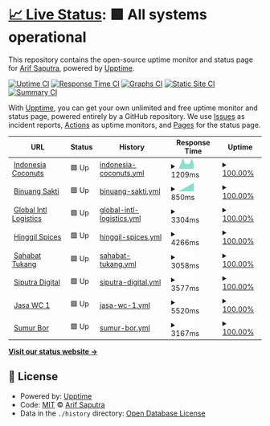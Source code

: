 # [📈 Live Status](https://status.exputra.com): <!--live status--> **🟩 All systems operational**

This repository contains the open-source uptime monitor and status page for [Arif Saputra](https://status.exputra.com), powered by [Upptime](https://github.com/upptime/upptime).

[![Uptime CI](https://github.com/mrays/status.exputra.com/workflows/Uptime%20CI/badge.svg)](https://github.com/mrays/status.exputra.com/actions?query=workflow%3A%22Uptime+CI%22)
[![Response Time CI](https://github.com/mrays/status.exputra.com/workflows/Response%20Time%20CI/badge.svg)](https://github.com/mrays/status.exputra.com/actions?query=workflow%3A%22Response+Time+CI%22)
[![Graphs CI](https://github.com/mrays/status.exputra.com/workflows/Graphs%20CI/badge.svg)](https://github.com/mrays/status.exputra.com/actions?query=workflow%3A%22Graphs+CI%22)
[![Static Site CI](https://github.com/mrays/status.exputra.com/workflows/Static%20Site%20CI/badge.svg)](https://github.com/mrays/status.exputra.com/actions?query=workflow%3A%22Static+Site+CI%22)
[![Summary CI](https://github.com/mrays/status.exputra.com/workflows/Summary%20CI/badge.svg)](https://github.com/mrays/status.exputra.com/actions?query=workflow%3A%22Summary+CI%22)

With [Upptime](https://upptime.js.org), you can get your own unlimited and free uptime monitor and status page, powered entirely by a GitHub repository. We use [Issues](https://github.com/mrays/status.exputra.com/issues) as incident reports, [Actions](https://github.com/mrays/status.exputra.com/actions) as uptime monitors, and [Pages](https://status.exputra.com) for the status page.

<!--start: status pages-->
<!-- This summary is generated by Upptime (https://github.com/upptime/upptime) -->
<!-- Do not edit this manually, your changes will be overwritten -->
<!-- prettier-ignore -->
| URL | Status | History | Response Time | Uptime |
| --- | ------ | ------- | ------------- | ------ |
| <img alt="" src="https://icons.duckduckgo.com/ip3/indonesiacoconuts.com.ico" height="13"> [Indonesia Coconuts](https://indonesiacoconuts.com) | 🟩 Up | [indonesia-coconuts.yml](https://github.com/mrays/status.exputra.com/commits/HEAD/history/indonesia-coconuts.yml) | <details><summary><img alt="Response time graph" src="./graphs/indonesia-coconuts/response-time-week.png" height="20"> 1209ms</summary><br><a href="https://status.exputra.com/history/indonesia-coconuts"><img alt="Response time 1180" src="https://img.shields.io/endpoint?url=https%3A%2F%2Fraw.githubusercontent.com%2Fmrays%2Fstatus.exputra.com%2FHEAD%2Fapi%2Findonesia-coconuts%2Fresponse-time.json"></a><br><a href="https://status.exputra.com/history/indonesia-coconuts"><img alt="24-hour response time 708" src="https://img.shields.io/endpoint?url=https%3A%2F%2Fraw.githubusercontent.com%2Fmrays%2Fstatus.exputra.com%2FHEAD%2Fapi%2Findonesia-coconuts%2Fresponse-time-day.json"></a><br><a href="https://status.exputra.com/history/indonesia-coconuts"><img alt="7-day response time 1209" src="https://img.shields.io/endpoint?url=https%3A%2F%2Fraw.githubusercontent.com%2Fmrays%2Fstatus.exputra.com%2FHEAD%2Fapi%2Findonesia-coconuts%2Fresponse-time-week.json"></a><br><a href="https://status.exputra.com/history/indonesia-coconuts"><img alt="30-day response time 1180" src="https://img.shields.io/endpoint?url=https%3A%2F%2Fraw.githubusercontent.com%2Fmrays%2Fstatus.exputra.com%2FHEAD%2Fapi%2Findonesia-coconuts%2Fresponse-time-month.json"></a><br><a href="https://status.exputra.com/history/indonesia-coconuts"><img alt="1-year response time 1180" src="https://img.shields.io/endpoint?url=https%3A%2F%2Fraw.githubusercontent.com%2Fmrays%2Fstatus.exputra.com%2FHEAD%2Fapi%2Findonesia-coconuts%2Fresponse-time-year.json"></a></details> | <details><summary><a href="https://status.exputra.com/history/indonesia-coconuts">100.00%</a></summary><a href="https://status.exputra.com/history/indonesia-coconuts"><img alt="All-time uptime 100.00%" src="https://img.shields.io/endpoint?url=https%3A%2F%2Fraw.githubusercontent.com%2Fmrays%2Fstatus.exputra.com%2FHEAD%2Fapi%2Findonesia-coconuts%2Fuptime.json"></a><br><a href="https://status.exputra.com/history/indonesia-coconuts"><img alt="24-hour uptime 100.00%" src="https://img.shields.io/endpoint?url=https%3A%2F%2Fraw.githubusercontent.com%2Fmrays%2Fstatus.exputra.com%2FHEAD%2Fapi%2Findonesia-coconuts%2Fuptime-day.json"></a><br><a href="https://status.exputra.com/history/indonesia-coconuts"><img alt="7-day uptime 100.00%" src="https://img.shields.io/endpoint?url=https%3A%2F%2Fraw.githubusercontent.com%2Fmrays%2Fstatus.exputra.com%2FHEAD%2Fapi%2Findonesia-coconuts%2Fuptime-week.json"></a><br><a href="https://status.exputra.com/history/indonesia-coconuts"><img alt="30-day uptime 100.00%" src="https://img.shields.io/endpoint?url=https%3A%2F%2Fraw.githubusercontent.com%2Fmrays%2Fstatus.exputra.com%2FHEAD%2Fapi%2Findonesia-coconuts%2Fuptime-month.json"></a><br><a href="https://status.exputra.com/history/indonesia-coconuts"><img alt="1-year uptime 100.00%" src="https://img.shields.io/endpoint?url=https%3A%2F%2Fraw.githubusercontent.com%2Fmrays%2Fstatus.exputra.com%2FHEAD%2Fapi%2Findonesia-coconuts%2Fuptime-year.json"></a></details>
| <img alt="" src="https://icons.duckduckgo.com/ip3/binuangsaktiperkasa.com.ico" height="13"> [Binuang Sakti](https://binuangsaktiperkasa.com/) | 🟩 Up | [binuang-sakti.yml](https://github.com/mrays/status.exputra.com/commits/HEAD/history/binuang-sakti.yml) | <details><summary><img alt="Response time graph" src="./graphs/binuang-sakti/response-time-week.png" height="20"> 850ms</summary><br><a href="https://status.exputra.com/history/binuang-sakti"><img alt="Response time 850" src="https://img.shields.io/endpoint?url=https%3A%2F%2Fraw.githubusercontent.com%2Fmrays%2Fstatus.exputra.com%2FHEAD%2Fapi%2Fbinuang-sakti%2Fresponse-time.json"></a><br><a href="https://status.exputra.com/history/binuang-sakti"><img alt="24-hour response time 850" src="https://img.shields.io/endpoint?url=https%3A%2F%2Fraw.githubusercontent.com%2Fmrays%2Fstatus.exputra.com%2FHEAD%2Fapi%2Fbinuang-sakti%2Fresponse-time-day.json"></a><br><a href="https://status.exputra.com/history/binuang-sakti"><img alt="7-day response time 850" src="https://img.shields.io/endpoint?url=https%3A%2F%2Fraw.githubusercontent.com%2Fmrays%2Fstatus.exputra.com%2FHEAD%2Fapi%2Fbinuang-sakti%2Fresponse-time-week.json"></a><br><a href="https://status.exputra.com/history/binuang-sakti"><img alt="30-day response time 850" src="https://img.shields.io/endpoint?url=https%3A%2F%2Fraw.githubusercontent.com%2Fmrays%2Fstatus.exputra.com%2FHEAD%2Fapi%2Fbinuang-sakti%2Fresponse-time-month.json"></a><br><a href="https://status.exputra.com/history/binuang-sakti"><img alt="1-year response time 850" src="https://img.shields.io/endpoint?url=https%3A%2F%2Fraw.githubusercontent.com%2Fmrays%2Fstatus.exputra.com%2FHEAD%2Fapi%2Fbinuang-sakti%2Fresponse-time-year.json"></a></details> | <details><summary><a href="https://status.exputra.com/history/binuang-sakti">100.00%</a></summary><a href="https://status.exputra.com/history/binuang-sakti"><img alt="All-time uptime 100.00%" src="https://img.shields.io/endpoint?url=https%3A%2F%2Fraw.githubusercontent.com%2Fmrays%2Fstatus.exputra.com%2FHEAD%2Fapi%2Fbinuang-sakti%2Fuptime.json"></a><br><a href="https://status.exputra.com/history/binuang-sakti"><img alt="24-hour uptime 100.00%" src="https://img.shields.io/endpoint?url=https%3A%2F%2Fraw.githubusercontent.com%2Fmrays%2Fstatus.exputra.com%2FHEAD%2Fapi%2Fbinuang-sakti%2Fuptime-day.json"></a><br><a href="https://status.exputra.com/history/binuang-sakti"><img alt="7-day uptime 100.00%" src="https://img.shields.io/endpoint?url=https%3A%2F%2Fraw.githubusercontent.com%2Fmrays%2Fstatus.exputra.com%2FHEAD%2Fapi%2Fbinuang-sakti%2Fuptime-week.json"></a><br><a href="https://status.exputra.com/history/binuang-sakti"><img alt="30-day uptime 100.00%" src="https://img.shields.io/endpoint?url=https%3A%2F%2Fraw.githubusercontent.com%2Fmrays%2Fstatus.exputra.com%2FHEAD%2Fapi%2Fbinuang-sakti%2Fuptime-month.json"></a><br><a href="https://status.exputra.com/history/binuang-sakti"><img alt="1-year uptime 100.00%" src="https://img.shields.io/endpoint?url=https%3A%2F%2Fraw.githubusercontent.com%2Fmrays%2Fstatus.exputra.com%2FHEAD%2Fapi%2Fbinuang-sakti%2Fuptime-year.json"></a></details>
| <img alt="" src="https://icons.duckduckgo.com/ip3/globalintllogistics.com.ico" height="13"> [Global Intl Logistics](https://globalintllogistics.com) | 🟩 Up | [global-intl-logistics.yml](https://github.com/mrays/status.exputra.com/commits/HEAD/history/global-intl-logistics.yml) | <details><summary><img alt="Response time graph" src="./graphs/global-intl-logistics/response-time-week.png" height="20"> 3304ms</summary><br><a href="https://status.exputra.com/history/global-intl-logistics"><img alt="Response time 3304" src="https://img.shields.io/endpoint?url=https%3A%2F%2Fraw.githubusercontent.com%2Fmrays%2Fstatus.exputra.com%2FHEAD%2Fapi%2Fglobal-intl-logistics%2Fresponse-time.json"></a><br><a href="https://status.exputra.com/history/global-intl-logistics"><img alt="24-hour response time 3304" src="https://img.shields.io/endpoint?url=https%3A%2F%2Fraw.githubusercontent.com%2Fmrays%2Fstatus.exputra.com%2FHEAD%2Fapi%2Fglobal-intl-logistics%2Fresponse-time-day.json"></a><br><a href="https://status.exputra.com/history/global-intl-logistics"><img alt="7-day response time 3304" src="https://img.shields.io/endpoint?url=https%3A%2F%2Fraw.githubusercontent.com%2Fmrays%2Fstatus.exputra.com%2FHEAD%2Fapi%2Fglobal-intl-logistics%2Fresponse-time-week.json"></a><br><a href="https://status.exputra.com/history/global-intl-logistics"><img alt="30-day response time 3304" src="https://img.shields.io/endpoint?url=https%3A%2F%2Fraw.githubusercontent.com%2Fmrays%2Fstatus.exputra.com%2FHEAD%2Fapi%2Fglobal-intl-logistics%2Fresponse-time-month.json"></a><br><a href="https://status.exputra.com/history/global-intl-logistics"><img alt="1-year response time 3304" src="https://img.shields.io/endpoint?url=https%3A%2F%2Fraw.githubusercontent.com%2Fmrays%2Fstatus.exputra.com%2FHEAD%2Fapi%2Fglobal-intl-logistics%2Fresponse-time-year.json"></a></details> | <details><summary><a href="https://status.exputra.com/history/global-intl-logistics">100.00%</a></summary><a href="https://status.exputra.com/history/global-intl-logistics"><img alt="All-time uptime 100.00%" src="https://img.shields.io/endpoint?url=https%3A%2F%2Fraw.githubusercontent.com%2Fmrays%2Fstatus.exputra.com%2FHEAD%2Fapi%2Fglobal-intl-logistics%2Fuptime.json"></a><br><a href="https://status.exputra.com/history/global-intl-logistics"><img alt="24-hour uptime 100.00%" src="https://img.shields.io/endpoint?url=https%3A%2F%2Fraw.githubusercontent.com%2Fmrays%2Fstatus.exputra.com%2FHEAD%2Fapi%2Fglobal-intl-logistics%2Fuptime-day.json"></a><br><a href="https://status.exputra.com/history/global-intl-logistics"><img alt="7-day uptime 100.00%" src="https://img.shields.io/endpoint?url=https%3A%2F%2Fraw.githubusercontent.com%2Fmrays%2Fstatus.exputra.com%2FHEAD%2Fapi%2Fglobal-intl-logistics%2Fuptime-week.json"></a><br><a href="https://status.exputra.com/history/global-intl-logistics"><img alt="30-day uptime 100.00%" src="https://img.shields.io/endpoint?url=https%3A%2F%2Fraw.githubusercontent.com%2Fmrays%2Fstatus.exputra.com%2FHEAD%2Fapi%2Fglobal-intl-logistics%2Fuptime-month.json"></a><br><a href="https://status.exputra.com/history/global-intl-logistics"><img alt="1-year uptime 100.00%" src="https://img.shields.io/endpoint?url=https%3A%2F%2Fraw.githubusercontent.com%2Fmrays%2Fstatus.exputra.com%2FHEAD%2Fapi%2Fglobal-intl-logistics%2Fuptime-year.json"></a></details>
| <img alt="" src="https://icons.duckduckgo.com/ip3/hinggil-spices.com.ico" height="13"> [Hinggil Spices](https://hinggil-spices.com) | 🟩 Up | [hinggil-spices.yml](https://github.com/mrays/status.exputra.com/commits/HEAD/history/hinggil-spices.yml) | <details><summary><img alt="Response time graph" src="./graphs/hinggil-spices/response-time-week.png" height="20"> 4266ms</summary><br><a href="https://status.exputra.com/history/hinggil-spices"><img alt="Response time 4266" src="https://img.shields.io/endpoint?url=https%3A%2F%2Fraw.githubusercontent.com%2Fmrays%2Fstatus.exputra.com%2FHEAD%2Fapi%2Fhinggil-spices%2Fresponse-time.json"></a><br><a href="https://status.exputra.com/history/hinggil-spices"><img alt="24-hour response time 4266" src="https://img.shields.io/endpoint?url=https%3A%2F%2Fraw.githubusercontent.com%2Fmrays%2Fstatus.exputra.com%2FHEAD%2Fapi%2Fhinggil-spices%2Fresponse-time-day.json"></a><br><a href="https://status.exputra.com/history/hinggil-spices"><img alt="7-day response time 4266" src="https://img.shields.io/endpoint?url=https%3A%2F%2Fraw.githubusercontent.com%2Fmrays%2Fstatus.exputra.com%2FHEAD%2Fapi%2Fhinggil-spices%2Fresponse-time-week.json"></a><br><a href="https://status.exputra.com/history/hinggil-spices"><img alt="30-day response time 4266" src="https://img.shields.io/endpoint?url=https%3A%2F%2Fraw.githubusercontent.com%2Fmrays%2Fstatus.exputra.com%2FHEAD%2Fapi%2Fhinggil-spices%2Fresponse-time-month.json"></a><br><a href="https://status.exputra.com/history/hinggil-spices"><img alt="1-year response time 4266" src="https://img.shields.io/endpoint?url=https%3A%2F%2Fraw.githubusercontent.com%2Fmrays%2Fstatus.exputra.com%2FHEAD%2Fapi%2Fhinggil-spices%2Fresponse-time-year.json"></a></details> | <details><summary><a href="https://status.exputra.com/history/hinggil-spices">100.00%</a></summary><a href="https://status.exputra.com/history/hinggil-spices"><img alt="All-time uptime 100.00%" src="https://img.shields.io/endpoint?url=https%3A%2F%2Fraw.githubusercontent.com%2Fmrays%2Fstatus.exputra.com%2FHEAD%2Fapi%2Fhinggil-spices%2Fuptime.json"></a><br><a href="https://status.exputra.com/history/hinggil-spices"><img alt="24-hour uptime 100.00%" src="https://img.shields.io/endpoint?url=https%3A%2F%2Fraw.githubusercontent.com%2Fmrays%2Fstatus.exputra.com%2FHEAD%2Fapi%2Fhinggil-spices%2Fuptime-day.json"></a><br><a href="https://status.exputra.com/history/hinggil-spices"><img alt="7-day uptime 100.00%" src="https://img.shields.io/endpoint?url=https%3A%2F%2Fraw.githubusercontent.com%2Fmrays%2Fstatus.exputra.com%2FHEAD%2Fapi%2Fhinggil-spices%2Fuptime-week.json"></a><br><a href="https://status.exputra.com/history/hinggil-spices"><img alt="30-day uptime 100.00%" src="https://img.shields.io/endpoint?url=https%3A%2F%2Fraw.githubusercontent.com%2Fmrays%2Fstatus.exputra.com%2FHEAD%2Fapi%2Fhinggil-spices%2Fuptime-month.json"></a><br><a href="https://status.exputra.com/history/hinggil-spices"><img alt="1-year uptime 100.00%" src="https://img.shields.io/endpoint?url=https%3A%2F%2Fraw.githubusercontent.com%2Fmrays%2Fstatus.exputra.com%2FHEAD%2Fapi%2Fhinggil-spices%2Fuptime-year.json"></a></details>
| <img alt="" src="https://icons.duckduckgo.com/ip3/sahabattukang.id.ico" height="13"> [Sahabat Tukang](https://sahabattukang.id) | 🟩 Up | [sahabat-tukang.yml](https://github.com/mrays/status.exputra.com/commits/HEAD/history/sahabat-tukang.yml) | <details><summary><img alt="Response time graph" src="./graphs/sahabat-tukang/response-time-week.png" height="20"> 3058ms</summary><br><a href="https://status.exputra.com/history/sahabat-tukang"><img alt="Response time 3058" src="https://img.shields.io/endpoint?url=https%3A%2F%2Fraw.githubusercontent.com%2Fmrays%2Fstatus.exputra.com%2FHEAD%2Fapi%2Fsahabat-tukang%2Fresponse-time.json"></a><br><a href="https://status.exputra.com/history/sahabat-tukang"><img alt="24-hour response time 3058" src="https://img.shields.io/endpoint?url=https%3A%2F%2Fraw.githubusercontent.com%2Fmrays%2Fstatus.exputra.com%2FHEAD%2Fapi%2Fsahabat-tukang%2Fresponse-time-day.json"></a><br><a href="https://status.exputra.com/history/sahabat-tukang"><img alt="7-day response time 3058" src="https://img.shields.io/endpoint?url=https%3A%2F%2Fraw.githubusercontent.com%2Fmrays%2Fstatus.exputra.com%2FHEAD%2Fapi%2Fsahabat-tukang%2Fresponse-time-week.json"></a><br><a href="https://status.exputra.com/history/sahabat-tukang"><img alt="30-day response time 3058" src="https://img.shields.io/endpoint?url=https%3A%2F%2Fraw.githubusercontent.com%2Fmrays%2Fstatus.exputra.com%2FHEAD%2Fapi%2Fsahabat-tukang%2Fresponse-time-month.json"></a><br><a href="https://status.exputra.com/history/sahabat-tukang"><img alt="1-year response time 3058" src="https://img.shields.io/endpoint?url=https%3A%2F%2Fraw.githubusercontent.com%2Fmrays%2Fstatus.exputra.com%2FHEAD%2Fapi%2Fsahabat-tukang%2Fresponse-time-year.json"></a></details> | <details><summary><a href="https://status.exputra.com/history/sahabat-tukang">100.00%</a></summary><a href="https://status.exputra.com/history/sahabat-tukang"><img alt="All-time uptime 100.00%" src="https://img.shields.io/endpoint?url=https%3A%2F%2Fraw.githubusercontent.com%2Fmrays%2Fstatus.exputra.com%2FHEAD%2Fapi%2Fsahabat-tukang%2Fuptime.json"></a><br><a href="https://status.exputra.com/history/sahabat-tukang"><img alt="24-hour uptime 100.00%" src="https://img.shields.io/endpoint?url=https%3A%2F%2Fraw.githubusercontent.com%2Fmrays%2Fstatus.exputra.com%2FHEAD%2Fapi%2Fsahabat-tukang%2Fuptime-day.json"></a><br><a href="https://status.exputra.com/history/sahabat-tukang"><img alt="7-day uptime 100.00%" src="https://img.shields.io/endpoint?url=https%3A%2F%2Fraw.githubusercontent.com%2Fmrays%2Fstatus.exputra.com%2FHEAD%2Fapi%2Fsahabat-tukang%2Fuptime-week.json"></a><br><a href="https://status.exputra.com/history/sahabat-tukang"><img alt="30-day uptime 100.00%" src="https://img.shields.io/endpoint?url=https%3A%2F%2Fraw.githubusercontent.com%2Fmrays%2Fstatus.exputra.com%2FHEAD%2Fapi%2Fsahabat-tukang%2Fuptime-month.json"></a><br><a href="https://status.exputra.com/history/sahabat-tukang"><img alt="1-year uptime 100.00%" src="https://img.shields.io/endpoint?url=https%3A%2F%2Fraw.githubusercontent.com%2Fmrays%2Fstatus.exputra.com%2FHEAD%2Fapi%2Fsahabat-tukang%2Fuptime-year.json"></a></details>
| <img alt="" src="https://icons.duckduckgo.com/ip3/siputra.digital.ico" height="13"> [Siputra Digital](https://siputra.digital/) | 🟩 Up | [siputra-digital.yml](https://github.com/mrays/status.exputra.com/commits/HEAD/history/siputra-digital.yml) | <details><summary><img alt="Response time graph" src="./graphs/siputra-digital/response-time-week.png" height="20"> 3577ms</summary><br><a href="https://status.exputra.com/history/siputra-digital"><img alt="Response time 3577" src="https://img.shields.io/endpoint?url=https%3A%2F%2Fraw.githubusercontent.com%2Fmrays%2Fstatus.exputra.com%2FHEAD%2Fapi%2Fsiputra-digital%2Fresponse-time.json"></a><br><a href="https://status.exputra.com/history/siputra-digital"><img alt="24-hour response time 3577" src="https://img.shields.io/endpoint?url=https%3A%2F%2Fraw.githubusercontent.com%2Fmrays%2Fstatus.exputra.com%2FHEAD%2Fapi%2Fsiputra-digital%2Fresponse-time-day.json"></a><br><a href="https://status.exputra.com/history/siputra-digital"><img alt="7-day response time 3577" src="https://img.shields.io/endpoint?url=https%3A%2F%2Fraw.githubusercontent.com%2Fmrays%2Fstatus.exputra.com%2FHEAD%2Fapi%2Fsiputra-digital%2Fresponse-time-week.json"></a><br><a href="https://status.exputra.com/history/siputra-digital"><img alt="30-day response time 3577" src="https://img.shields.io/endpoint?url=https%3A%2F%2Fraw.githubusercontent.com%2Fmrays%2Fstatus.exputra.com%2FHEAD%2Fapi%2Fsiputra-digital%2Fresponse-time-month.json"></a><br><a href="https://status.exputra.com/history/siputra-digital"><img alt="1-year response time 3577" src="https://img.shields.io/endpoint?url=https%3A%2F%2Fraw.githubusercontent.com%2Fmrays%2Fstatus.exputra.com%2FHEAD%2Fapi%2Fsiputra-digital%2Fresponse-time-year.json"></a></details> | <details><summary><a href="https://status.exputra.com/history/siputra-digital">100.00%</a></summary><a href="https://status.exputra.com/history/siputra-digital"><img alt="All-time uptime 100.00%" src="https://img.shields.io/endpoint?url=https%3A%2F%2Fraw.githubusercontent.com%2Fmrays%2Fstatus.exputra.com%2FHEAD%2Fapi%2Fsiputra-digital%2Fuptime.json"></a><br><a href="https://status.exputra.com/history/siputra-digital"><img alt="24-hour uptime 100.00%" src="https://img.shields.io/endpoint?url=https%3A%2F%2Fraw.githubusercontent.com%2Fmrays%2Fstatus.exputra.com%2FHEAD%2Fapi%2Fsiputra-digital%2Fuptime-day.json"></a><br><a href="https://status.exputra.com/history/siputra-digital"><img alt="7-day uptime 100.00%" src="https://img.shields.io/endpoint?url=https%3A%2F%2Fraw.githubusercontent.com%2Fmrays%2Fstatus.exputra.com%2FHEAD%2Fapi%2Fsiputra-digital%2Fuptime-week.json"></a><br><a href="https://status.exputra.com/history/siputra-digital"><img alt="30-day uptime 100.00%" src="https://img.shields.io/endpoint?url=https%3A%2F%2Fraw.githubusercontent.com%2Fmrays%2Fstatus.exputra.com%2FHEAD%2Fapi%2Fsiputra-digital%2Fuptime-month.json"></a><br><a href="https://status.exputra.com/history/siputra-digital"><img alt="1-year uptime 100.00%" src="https://img.shields.io/endpoint?url=https%3A%2F%2Fraw.githubusercontent.com%2Fmrays%2Fstatus.exputra.com%2FHEAD%2Fapi%2Fsiputra-digital%2Fuptime-year.json"></a></details>
| <img alt="" src="https://icons.duckduckgo.com/ip3/jasasedotwcterdekat.id.ico" height="13"> [Jasa WC 1](https://jasasedotwcterdekat.id/) | 🟩 Up | [jasa-wc-1.yml](https://github.com/mrays/status.exputra.com/commits/HEAD/history/jasa-wc-1.yml) | <details><summary><img alt="Response time graph" src="./graphs/jasa-wc-1/response-time-week.png" height="20"> 5520ms</summary><br><a href="https://status.exputra.com/history/jasa-wc-1"><img alt="Response time 5520" src="https://img.shields.io/endpoint?url=https%3A%2F%2Fraw.githubusercontent.com%2Fmrays%2Fstatus.exputra.com%2FHEAD%2Fapi%2Fjasa-wc-1%2Fresponse-time.json"></a><br><a href="https://status.exputra.com/history/jasa-wc-1"><img alt="24-hour response time 5520" src="https://img.shields.io/endpoint?url=https%3A%2F%2Fraw.githubusercontent.com%2Fmrays%2Fstatus.exputra.com%2FHEAD%2Fapi%2Fjasa-wc-1%2Fresponse-time-day.json"></a><br><a href="https://status.exputra.com/history/jasa-wc-1"><img alt="7-day response time 5520" src="https://img.shields.io/endpoint?url=https%3A%2F%2Fraw.githubusercontent.com%2Fmrays%2Fstatus.exputra.com%2FHEAD%2Fapi%2Fjasa-wc-1%2Fresponse-time-week.json"></a><br><a href="https://status.exputra.com/history/jasa-wc-1"><img alt="30-day response time 5520" src="https://img.shields.io/endpoint?url=https%3A%2F%2Fraw.githubusercontent.com%2Fmrays%2Fstatus.exputra.com%2FHEAD%2Fapi%2Fjasa-wc-1%2Fresponse-time-month.json"></a><br><a href="https://status.exputra.com/history/jasa-wc-1"><img alt="1-year response time 5520" src="https://img.shields.io/endpoint?url=https%3A%2F%2Fraw.githubusercontent.com%2Fmrays%2Fstatus.exputra.com%2FHEAD%2Fapi%2Fjasa-wc-1%2Fresponse-time-year.json"></a></details> | <details><summary><a href="https://status.exputra.com/history/jasa-wc-1">100.00%</a></summary><a href="https://status.exputra.com/history/jasa-wc-1"><img alt="All-time uptime 100.00%" src="https://img.shields.io/endpoint?url=https%3A%2F%2Fraw.githubusercontent.com%2Fmrays%2Fstatus.exputra.com%2FHEAD%2Fapi%2Fjasa-wc-1%2Fuptime.json"></a><br><a href="https://status.exputra.com/history/jasa-wc-1"><img alt="24-hour uptime 100.00%" src="https://img.shields.io/endpoint?url=https%3A%2F%2Fraw.githubusercontent.com%2Fmrays%2Fstatus.exputra.com%2FHEAD%2Fapi%2Fjasa-wc-1%2Fuptime-day.json"></a><br><a href="https://status.exputra.com/history/jasa-wc-1"><img alt="7-day uptime 100.00%" src="https://img.shields.io/endpoint?url=https%3A%2F%2Fraw.githubusercontent.com%2Fmrays%2Fstatus.exputra.com%2FHEAD%2Fapi%2Fjasa-wc-1%2Fuptime-week.json"></a><br><a href="https://status.exputra.com/history/jasa-wc-1"><img alt="30-day uptime 100.00%" src="https://img.shields.io/endpoint?url=https%3A%2F%2Fraw.githubusercontent.com%2Fmrays%2Fstatus.exputra.com%2FHEAD%2Fapi%2Fjasa-wc-1%2Fuptime-month.json"></a><br><a href="https://status.exputra.com/history/jasa-wc-1"><img alt="1-year uptime 100.00%" src="https://img.shields.io/endpoint?url=https%3A%2F%2Fraw.githubusercontent.com%2Fmrays%2Fstatus.exputra.com%2FHEAD%2Fapi%2Fjasa-wc-1%2Fuptime-year.json"></a></details>
| <img alt="" src="https://icons.duckduckgo.com/ip3/sumur-bor.com.ico" height="13"> [Sumur Bor](https://sumur-bor.com/) | 🟩 Up | [sumur-bor.yml](https://github.com/mrays/status.exputra.com/commits/HEAD/history/sumur-bor.yml) | <details><summary><img alt="Response time graph" src="./graphs/sumur-bor/response-time-week.png" height="20"> 3167ms</summary><br><a href="https://status.exputra.com/history/sumur-bor"><img alt="Response time 3167" src="https://img.shields.io/endpoint?url=https%3A%2F%2Fraw.githubusercontent.com%2Fmrays%2Fstatus.exputra.com%2FHEAD%2Fapi%2Fsumur-bor%2Fresponse-time.json"></a><br><a href="https://status.exputra.com/history/sumur-bor"><img alt="24-hour response time 3167" src="https://img.shields.io/endpoint?url=https%3A%2F%2Fraw.githubusercontent.com%2Fmrays%2Fstatus.exputra.com%2FHEAD%2Fapi%2Fsumur-bor%2Fresponse-time-day.json"></a><br><a href="https://status.exputra.com/history/sumur-bor"><img alt="7-day response time 3167" src="https://img.shields.io/endpoint?url=https%3A%2F%2Fraw.githubusercontent.com%2Fmrays%2Fstatus.exputra.com%2FHEAD%2Fapi%2Fsumur-bor%2Fresponse-time-week.json"></a><br><a href="https://status.exputra.com/history/sumur-bor"><img alt="30-day response time 3167" src="https://img.shields.io/endpoint?url=https%3A%2F%2Fraw.githubusercontent.com%2Fmrays%2Fstatus.exputra.com%2FHEAD%2Fapi%2Fsumur-bor%2Fresponse-time-month.json"></a><br><a href="https://status.exputra.com/history/sumur-bor"><img alt="1-year response time 3167" src="https://img.shields.io/endpoint?url=https%3A%2F%2Fraw.githubusercontent.com%2Fmrays%2Fstatus.exputra.com%2FHEAD%2Fapi%2Fsumur-bor%2Fresponse-time-year.json"></a></details> | <details><summary><a href="https://status.exputra.com/history/sumur-bor">100.00%</a></summary><a href="https://status.exputra.com/history/sumur-bor"><img alt="All-time uptime 100.00%" src="https://img.shields.io/endpoint?url=https%3A%2F%2Fraw.githubusercontent.com%2Fmrays%2Fstatus.exputra.com%2FHEAD%2Fapi%2Fsumur-bor%2Fuptime.json"></a><br><a href="https://status.exputra.com/history/sumur-bor"><img alt="24-hour uptime 100.00%" src="https://img.shields.io/endpoint?url=https%3A%2F%2Fraw.githubusercontent.com%2Fmrays%2Fstatus.exputra.com%2FHEAD%2Fapi%2Fsumur-bor%2Fuptime-day.json"></a><br><a href="https://status.exputra.com/history/sumur-bor"><img alt="7-day uptime 100.00%" src="https://img.shields.io/endpoint?url=https%3A%2F%2Fraw.githubusercontent.com%2Fmrays%2Fstatus.exputra.com%2FHEAD%2Fapi%2Fsumur-bor%2Fuptime-week.json"></a><br><a href="https://status.exputra.com/history/sumur-bor"><img alt="30-day uptime 100.00%" src="https://img.shields.io/endpoint?url=https%3A%2F%2Fraw.githubusercontent.com%2Fmrays%2Fstatus.exputra.com%2FHEAD%2Fapi%2Fsumur-bor%2Fuptime-month.json"></a><br><a href="https://status.exputra.com/history/sumur-bor"><img alt="1-year uptime 100.00%" src="https://img.shields.io/endpoint?url=https%3A%2F%2Fraw.githubusercontent.com%2Fmrays%2Fstatus.exputra.com%2FHEAD%2Fapi%2Fsumur-bor%2Fuptime-year.json"></a></details>

<!--end: status pages-->

[**Visit our status website →**](https://status.exputra.com)

## 📄 License

- Powered by: [Upptime](https://github.com/upptime/upptime)
- Code: [MIT](./LICENSE) © [Arif Saputra](https://status.exputra.com)
- Data in the `./history` directory: [Open Database License](https://opendatacommons.org/licenses/odbl/1-0/)
